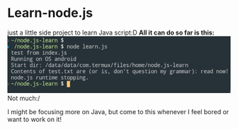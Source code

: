 # Learn-node.js

just a little side project to learn Java script:D
**All it can do so far is this:**
![Image1](Image1.jpg)
Not much:/

I might be focusing more on Java, but come to this whenever I feel bored or want to work on it!
